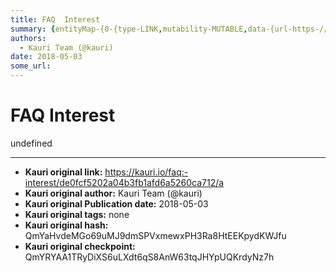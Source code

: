 ```yaml
---
title: FAQ  Interest
summary: {entityMap-{0-{type-LINK,mutability-MUTABLE,data-{url-https-//dai.makerdao.com/},1-{type-LINK,mutability-MUTABLE,data-{url-https-//dai.makerdao.com/}},blocks-[{key-foo,text-Does the Maker system charge CDP owners interest on Dai debt?,type-header-two,depth-0,inlineStyleRanges-,entityRanges-,data-{}},{key-38ddt,text-Yes. Interest, which Maker calls a Governance Fee, is compounded continuously at a rate of 0.5%, and is measured against the total DAI currently drawn on your CDP. The outstanding bal
authors:
  - Kauri Team (@kauri)
date: 2018-05-03
some_url: 
---
```


# FAQ  Interest


undefined


---

- **Kauri original link:** https://kauri.io/faq:-interest/de0fcf5202a04b3fb1afd6a5260ca712/a
- **Kauri original author:** Kauri Team (@kauri)
- **Kauri original Publication date:** 2018-05-03
- **Kauri original tags:** none
- **Kauri original hash:** QmYaHvdeMGo69uMJ9dmSPVxmewxPH3Ra8HtEEKpydKWJfu
- **Kauri original checkpoint:** QmYRYAA1TRyDiXS6uLXdt6qS8AnW63tqJHYpUQKrdyNz7h



